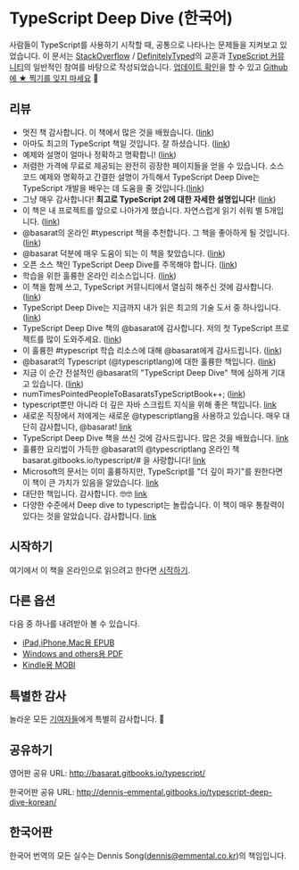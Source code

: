 TypeScript Deep Dive (한국어)
=======

사람들이 TypeScript를 사용하기 시작할 때, 공통으로 나타나는 문제들을 지켜보고 있었습니다. 이 문서는 [StackOverflow](http://stackoverflow.com/tags/typescript/topusers) / [DefinitelyTyped](https://github.com/DefinitelyTyped/)의 교훈과 [TypeScript 커뮤니티](https://github.com/TypeStrong/)의 일반적인 참여를 바탕으로 작성되었습니다. [업데이트 확인](https://twitter.com/basarat)을 할 수 있고 [Github에 ★ 찍기를 잊지 마세요](https://github.com/Dennis-Emmental/typescript-book-Korean) 🌹

## 리뷰

* 멋진 책 감사합니다. 이 책에서 많은 것을 배웠습니다. ([link](https://www.gitbook.com/book/basarat/typescript/discussions/21#comment-1468279131934))
* 아마도 최고의 TypeScript 책일 것입니다. 잘 하셨습니다. ([link](https://twitter.com/thelondonjs/status/756419561570852864))
* 예제와 설명이 얼마나 정확하고 명확합니! ([link](https://twitter.com/joe_mighty/status/758290957280346112))
* 저렴한 가격에 무료로 제공되는 완전히 굉장한 페이지들을 얻을 수 있습니다. 소스 코드 예제와 명확하고 간결한 설명이 가득해서 TypeScript Deep Dive는 TypeScript 개발을 배우는 데 도움을 줄 것입니다.([link](https://www.nativescript.org/blog/details/free-book-typescript-deep-dive))
* 그냥 매우 감사합니다! **최고로 TypeScript 2에 대한 자세한 설명입니다!** ([link](https://www.gitbook.com/book/basarat/typescript/discussions/38))
* 이 책은 내 프로젝트를 앞으로 나아가게 했습니다. 자연스럽게 읽기 쉬워 별 5개입니다. ([link](https://twitter.com/thebabellion/status/779888195559235584))
* @basarat의 온라인 #typescript 책을 추천합니다. 그 책을 좋아하게 될 것입니다. ([link](https://twitter.com/markpieszak/status/788099306590969860))
* @basarat 덕분에 매우 도움이 되는 이 책을 찾았습니다. ([link](https://twitter.com/Brocco/status/789887640656945152))
* 오픈 소스 책인 TypeScript Deep Dive를 주목해야 합니다. ([link](https://www.siliconrepublic.com/enterprise/typescript-programming-javascript))
* 학습을 위한 훌륭한 온라인 리소스입니다. ([link](https://twitter.com/rdfuhr/status/790193307708076035))
* 이 책을 함께 쓰고, TypeScript 커뮤니티에서 열심히 해주신 것에 감사합니다. ([link](https://github.com/basarat/typescript-book/pull/183#issuecomment-257799713))
* TypeScript Deep Dive는 지금까지 내가 읽은 최고의 기술 도서 중 하나입니다. ([link](https://twitter.com/borekb/status/794287092272599040))
* TypeScript Deep Dive 책의 @basarat에 감사합니다. 저의 첫 TypeScript 프로젝트를 많이 도와주세요. ([link](https://twitter.com/betolinck/status/797901548562960384))
* 이 훌륭한 #typescript 학습 리소스에 대해 @basarat에게 감사드립니다. ([link](https://twitter.com/markuse1501/status/799116176815230976))
* @basarat의 Typescript (@typescriptlang)에 대한 훌륭한 책입니다. ([link](https://twitter.com/deeinlove/status/813245965507260417))
* 지금 이 순간 전설적인 @basarat의 "TypeScript Deep Dive" 책에 심하게 기대고 있습니다. ([link](https://twitter.com/sitapati/status/814379404956532737))
* numTimesPointedPeopleToBasaratsTypeScriptBook++; ([link](https://twitter.com/brocco/status/814227741696462848))
* typescript뿐만 아니라 더 깊은 자바 스크립트 지식을 위해 좋은 책입니다. [link](https://www.gitbook.com/book/basarat/typescript/discussions/59)
* 새로운 직장에서 저에게는 새로운 @typescriptlang을 사용하고 있습니다. 매우 대단히 감사합니다, @basarat! [link](https://twitter.com/netchkin/status/855339390566096896)
* TypeScript Deep Dive 책을 쓰신 것에 감사드립니다. 많은 것을 배웠습니다. [link](https://twitter.com/buctwbzs/status/857198618704355328?refsrc=email&s=11)
* 훌륭한 요리법이 가득한 @basarat의 @typescriptlang 온라인 책 basarat.gitbooks.io/typescript/# 을 사랑합니다! [link](https://twitter.com/ericliprandi/status/857608837309677568)
* Microsoft의 문서는 이미 훌륭하지만, TypeScript를 "더 깊이 파기"를 원한다면 이 책이 큰 가치가 있음을 알았습니다. [link](https://twitter.com/caludio/status/876729910550831104)
* 대단한 책입니다. 감사합니다. 🤓🤓 [link](https://twitter.com/jjwonmin/status/885666375548547073)
* 다양한 수준에서 Deep dive to typescript는 놀랍습니다. 이 책이 매우 통찰력이 있다는 것을 알았습니다. 감사합니다. [link](https://twitter.com/orenmizr/status/891083492787970053)

## 시작하기
여기에서 이 책을 온라인으로 읽으려고 한다면 [시작하기](http://dennis-emmental.gitbooks.io/typescript-deep-dive-korean/content/docs/getting-started.html).

## 다른 옵션
다음 중 하나를 내려받아 볼 수 있습니다.
* [iPad,iPhone,Mac용 EPUB](https://www.gitbook.com/download/epub/book/dennis-emmental/typescript-deep-dive-korean)
* [Windows and others용 PDF](https://www.gitbook.com/download/pdf/book/dennis-emmental/typescript-deep-dive-korean)
* [Kindle용 MOBI](https://www.gitbook.com/download/mobi/book/dennis-emmental/typescript-deep-dive-korean)

## 특별한 감사
놀라운 모든 [기여자들](https://github.com/basarat/typescript-book/graphs/contributors)에게 특별히 감사합니다. 🌹

## 공유하기
영어판 공유 URL: http://basarat.gitbooks.io/typescript/

한국어판 공유 URL: http://dennis-emmental.gitbooks.io/typescript-deep-dive-korean/

## 한국어판
한국어 번역의 모든 실수는 Dennis Song(dennis@emmental.co.kr)의 책임입니다.
